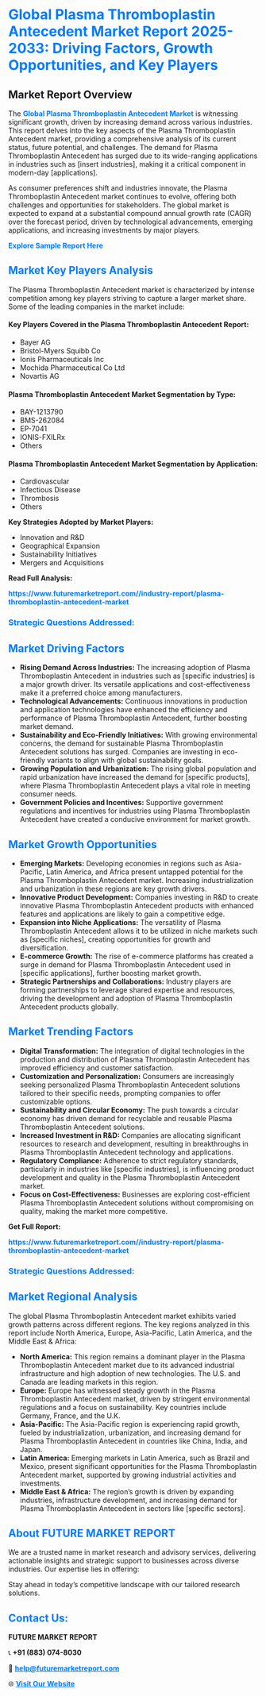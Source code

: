 <h1 style="color: #007BFF;">Global Plasma Thromboplastin Antecedent Market Report 2025-2033: Driving Factors, Growth Opportunities, and Key Players</h1>

<section id="overview">
<h2>Market Report Overview</h2>
<p>The <a href="https://www.futuremarketreport.com//industry-report/plasma-thromboplastin-antecedent-market" style="color: #007BFF; text-decoration: none;"><strong>Global Plasma Thromboplastin Antecedent Market</strong></a> is witnessing significant growth, driven by increasing demand across various industries. This report delves into the key aspects of the Plasma Thromboplastin Antecedent market, providing a comprehensive analysis of its current status, future potential, and challenges. The demand for Plasma Thromboplastin Antecedent has surged due to its wide-ranging applications in industries such as [insert industries], making it a critical component in modern-day [applications].</p>
<p>As consumer preferences shift and industries innovate, the Plasma Thromboplastin Antecedent market continues to evolve, offering both challenges and opportunities for stakeholders. The global market is expected to expand at a substantial compound annual growth rate (CAGR) over the forecast period, driven by technological advancements, emerging applications, and increasing investments by major players.</p>
</section>

<section id="overview">
<p><a href="https://www.futuremarketreport.com//request-sample/reportId=53222" style="color: #007BFF; text-decoration: none;"><strong>Explore Sample Report Here</strong></a></p>
</section>

<section id="key-players">
<h2 style="color: #007BFF;">Market Key Players Analysis</h2>
<p>The Plasma Thromboplastin Antecedent market is characterized by intense competition among key players striving to capture a larger market share. Some of the leading companies in the market include:</p>
<h4>Key Players Covered in the Plasma Thromboplastin Antecedent Report:</h4>
<ul><li>Bayer AG</li><li>Bristol-Myers Squibb Co</li><li>Ionis Pharmaceuticals Inc</li><li>Mochida Pharmaceutical Co Ltd</li><li>Novartis AG</li></ul>
<h4>Plasma Thromboplastin Antecedent Market Segmentation by Type:</h4>
<ul><li>BAY-1213790</li><li>BMS-262084</li><li>EP-7041</li><li>IONIS-FXILRx</li><li>Others</li></ul>

<h4>Plasma Thromboplastin Antecedent Market Segmentation by Application:</h4>
<ul><li>Cardiovascular</li><li>Infectious Disease</li><li>Thrombosis</li><li>Others</li></ul>
<p><strong>Key Strategies Adopted by Market Players:</strong></p>
<ul>
<li>Innovation and R&D</li>
<li>Geographical Expansion</li>
<li>Sustainability Initiatives</li>
<li>Mergers and Acquisitions</li>
</ul>
</section>

<section>
<p><strong>Read Full Analysis: </strong></p><a href="https://www.futuremarketreport.com//industry-report/plasma-thromboplastin-antecedent-market" style="color: #007BFF; text-decoration: none;"><strong>https://www.futuremarketreport.com//industry-report/plasma-thromboplastin-antecedent-market</strong></a>
<h3 style="color: #007BFF;">Strategic Questions Addressed:</h3>
</section>

<section id="driving-factors">
<h2 style="color: #007BFF;">Market Driving Factors</h2>
<ul>
<li><strong>Rising Demand Across Industries:</strong> The increasing adoption of Plasma Thromboplastin Antecedent in industries such as [specific industries] is a major growth driver. Its versatile applications and cost-effectiveness make it a preferred choice among manufacturers.</li>
<li><strong>Technological Advancements:</strong> Continuous innovations in production and application technologies have enhanced the efficiency and performance of Plasma Thromboplastin Antecedent, further boosting market demand.</li>
<li><strong>Sustainability and Eco-Friendly Initiatives:</strong> With growing environmental concerns, the demand for sustainable Plasma Thromboplastin Antecedent solutions has surged. Companies are investing in eco-friendly variants to align with global sustainability goals.</li>
<li><strong>Growing Population and Urbanization:</strong> The rising global population and rapid urbanization have increased the demand for [specific products], where Plasma Thromboplastin Antecedent plays a vital role in meeting consumer needs.</li>
<li><strong>Government Policies and Incentives:</strong> Supportive government regulations and incentives for industries using Plasma Thromboplastin Antecedent have created a conducive environment for market growth.</li>
</ul>
</section>

<section id="growth-opportunities">
<h2 style="color: #007BFF;">Market Growth Opportunities</h2>
<ul>
<li><strong>Emerging Markets:</strong> Developing economies in regions such as Asia-Pacific, Latin America, and Africa present untapped potential for the Plasma Thromboplastin Antecedent market. Increasing industrialization and urbanization in these regions are key growth drivers.</li>
<li><strong>Innovative Product Development:</strong> Companies investing in R&D to create innovative Plasma Thromboplastin Antecedent products with enhanced features and applications are likely to gain a competitive edge.</li>
<li><strong>Expansion into Niche Applications:</strong> The versatility of Plasma Thromboplastin Antecedent allows it to be utilized in niche markets such as [specific niches], creating opportunities for growth and diversification.</li>
<li><strong>E-commerce Growth:</strong> The rise of e-commerce platforms has created a surge in demand for Plasma Thromboplastin Antecedent used in [specific applications], further boosting market growth.</li>
<li><strong>Strategic Partnerships and Collaborations:</strong> Industry players are forming partnerships to leverage shared expertise and resources, driving the development and adoption of Plasma Thromboplastin Antecedent products globally.</li>
</ul>
</section>

<section id="trending-factors">
<h2 style="color: #007BFF;">Market Trending Factors</h2>
<ul>
<li><strong>Digital Transformation:</strong> The integration of digital technologies in the production and distribution of Plasma Thromboplastin Antecedent has improved efficiency and customer satisfaction.</li>
<li><strong>Customization and Personalization:</strong> Consumers are increasingly seeking personalized Plasma Thromboplastin Antecedent solutions tailored to their specific needs, prompting companies to offer customizable options.</li>
<li><strong>Sustainability and Circular Economy:</strong> The push towards a circular economy has driven demand for recyclable and reusable Plasma Thromboplastin Antecedent solutions.</li>
<li><strong>Increased Investment in R&D:</strong> Companies are allocating significant resources to research and development, resulting in breakthroughs in Plasma Thromboplastin Antecedent technology and applications.</li>
<li><strong>Regulatory Compliance:</strong> Adherence to strict regulatory standards, particularly in industries like [specific industries], is influencing product development and quality in the Plasma Thromboplastin Antecedent market.</li>
<li><strong>Focus on Cost-Effectiveness:</strong> Businesses are exploring cost-efficient Plasma Thromboplastin Antecedent solutions without compromising on quality, making the market more competitive.</li>
</ul>
</section>

<section>
<p><strong>Get Full Report: </strong></p><a href="https://www.futuremarketreport.com//industry-report/plasma-thromboplastin-antecedent-market" style="color: #007BFF; text-decoration: none;"><strong>https://www.futuremarketreport.com//industry-report/plasma-thromboplastin-antecedent-market</strong></a>
<h3 style="color: #007BFF;">Strategic Questions Addressed:</h3>
</section>


<section id="regional-analysis">
<h2 style="color: #007BFF;">Market Regional Analysis</h2>
<p>The global Plasma Thromboplastin Antecedent market exhibits varied growth patterns across different regions. The key regions analyzed in this report include North America, Europe, Asia-Pacific, Latin America, and the Middle East & Africa:</p>
<ul>
<li><strong>North America:</strong> This region remains a dominant player in the Plasma Thromboplastin Antecedent market due to its advanced industrial infrastructure and high adoption of new technologies. The U.S. and Canada are leading markets in this region.</li>
<li><strong>Europe:</strong> Europe has witnessed steady growth in the Plasma Thromboplastin Antecedent market, driven by stringent environmental regulations and a focus on sustainability. Key countries include Germany, France, and the U.K.</li>
<li><strong>Asia-Pacific:</strong> The Asia-Pacific region is experiencing rapid growth, fueled by industrialization, urbanization, and increasing demand for Plasma Thromboplastin Antecedent in countries like China, India, and Japan.</li>
<li><strong>Latin America:</strong> Emerging markets in Latin America, such as Brazil and Mexico, present significant opportunities for the Plasma Thromboplastin Antecedent market, supported by growing industrial activities and investments.</li>
<li><strong>Middle East & Africa:</strong> The region’s growth is driven by expanding industries, infrastructure development, and increasing demand for Plasma Thromboplastin Antecedent in sectors like [specific sectors].</li>
</ul>
</section>

<footer>
<h2 style="color: #007BFF;">About FUTURE MARKET REPORT</h2>
<p>We are a trusted name in market research and advisory services, delivering actionable insights and strategic support to businesses across diverse industries. Our expertise lies in offering:</p>

<p>Stay ahead in today’s competitive landscape with our tailored research solutions.</p>

<h2 style="color: #007BFF;">Contact Us:</h2>
<p><strong>FUTURE MARKET REPORT</strong></p>
<p>📞 <strong>+91 (883) 074-8030</strong></p>
<p>📧 <strong><a href="mailto:help@futuremarketreport.com" style="color: #007BFF;">help@futuremarketreport.com</a></strong></p>
<p>🌐 <strong><a href="https://www.futuremarketreport.com/" style="color: #007BFF;">Visit Our Website</a></strong></p>
</footer>
